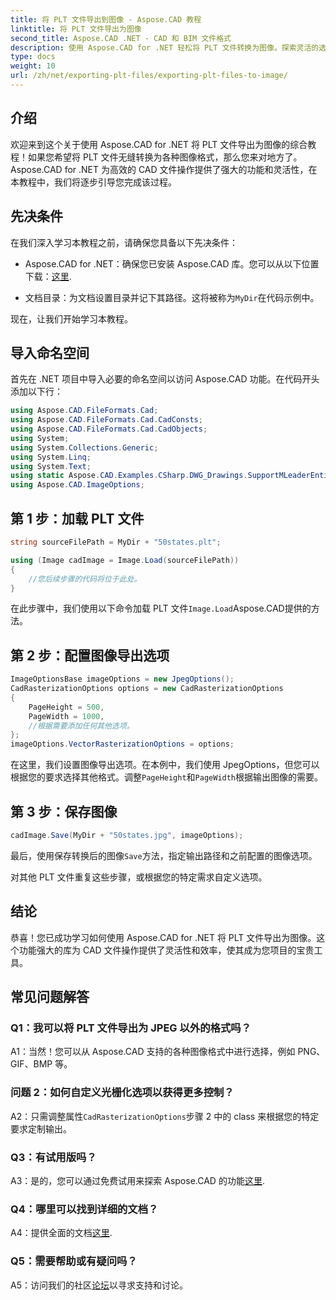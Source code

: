 ```yaml
---
title: 将 PLT 文件导出到图像 - Aspose.CAD 教程
linktitle: 将 PLT 文件导出为图像
second_title: Aspose.CAD .NET - CAD 和 BIM 文件格式
description: 使用 Aspose.CAD for .NET 轻松将 PLT 文件转换为图像。探索灵活的选项和无缝集成，以满足您的 CAD 文件操作需求。
type: docs
weight: 10
url: /zh/net/exporting-plt-files/exporting-plt-files-to-image/
---
```

## 介绍

欢迎来到这个关于使用 Aspose.CAD for .NET 将 PLT 文件导出为图像的综合教程！如果您希望将 PLT 文件无缝转换为各种图像格式，那么您来对地方了。 Aspose.CAD for .NET 为高效的 CAD 文件操作提供了强大的功能和灵活性，在本教程中，我们将逐步引导您完成该过程。

## 先决条件

在我们深入学习本教程之前，请确保您具备以下先决条件：

-  Aspose.CAD for .NET：确保您已安装 Aspose.CAD 库。您可以从以下位置下载：[这里](https://releases.aspose.com/cad/net/).

- 文档目录：为文档设置目录并记下其路径。这将被称为`MyDir`在代码示例中。

现在，让我们开始学习本教程。

## 导入命名空间

首先在 .NET 项目中导入必要的命名空间以访问 Aspose.CAD 功能。在代码开头添加以下行：

```csharp
using Aspose.CAD.FileFormats.Cad;
using Aspose.CAD.FileFormats.Cad.CadConsts;
using Aspose.CAD.FileFormats.Cad.CadObjects;
using System;
using System.Collections.Generic;
using System.Linq;
using System.Text;
using static Aspose.CAD.Examples.CSharp.DWG_Drawings.SupportMLeaderEntityForDWGFormat;
using Aspose.CAD.ImageOptions;
```

## 第 1 步：加载 PLT 文件

```csharp
string sourceFilePath = MyDir + "50states.plt";

using (Image cadImage = Image.Load(sourceFilePath))
{
    //您后续步骤的代码将位于此处。
}
```

在此步骤中，我们使用以下命令加载 PLT 文件`Image.Load`Aspose.CAD提供的方法。

## 第 2 步：配置图像导出选项

```csharp
ImageOptionsBase imageOptions = new JpegOptions();
CadRasterizationOptions options = new CadRasterizationOptions
{
    PageHeight = 500,
    PageWidth = 1000,
    //根据需要添加任何其他选项。
};
imageOptions.VectorRasterizationOptions = options;
```

在这里，我们设置图像导出选项。在本例中，我们使用 JpegOptions，但您可以根据您的要求选择其他格式。调整`PageHeight`和`PageWidth`根据输出图像的需要。

## 第 3 步：保存图像

```csharp
cadImage.Save(MyDir + "50states.jpg", imageOptions);
```

最后，使用保存转换后的图像`Save`方法，指定输出路径和之前配置的图像选项。

对其他 PLT 文件重复这些步骤，或根据您的特定需求自定义选项。

## 结论

恭喜！您已成功学习如何使用 Aspose.CAD for .NET 将 PLT 文件导出为图像。这个功能强大的库为 CAD 文件操作提供了灵活性和效率，使其成为您项目的宝贵工具。

## 常见问题解答

### Q1：我可以将 PLT 文件导出为 JPEG 以外的格式吗？

A1：当然！您可以从 Aspose.CAD 支持的各种图像格式中进行选择，例如 PNG、GIF、BMP 等。

### 问题 2：如何自定义光栅化选项以获得更多控制？

 A2：只需调整属性`CadRasterizationOptions`步骤 2 中的 class 来根据您的特定要求定制输出。

### Q3：有试用版吗？

 A3：是的，您可以通过免费试用来探索 Aspose.CAD 的功能[这里](https://releases.aspose.com/).

### Q4：哪里可以找到详细的文档？

A4：提供全面的文档[这里](https://reference.aspose.com/cad/net/).

### Q5：需要帮助或有疑问吗？

A5：访问我们的社区[论坛](https://forum.aspose.com/c/cad/19)以寻求支持和讨论。
